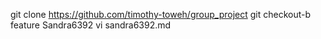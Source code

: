 git clone https://github.com/timothy-toweh/group_project
git checkout-b feature Sandra6392
vi sandra6392.md
